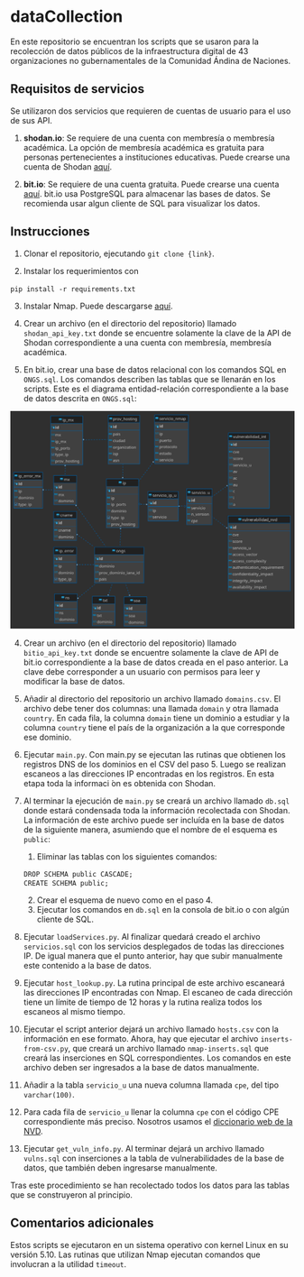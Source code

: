# dataCollection

En este repositorio se encuentran los scripts que se usaron para la recolección de datos públicos de la infraestructura digital de 43 organizaciones no gubernamentales de la Comunidad Ándina de Naciones.

## Requisitos de servicios

Se utilizaron dos servicios que requieren de cuentas de usuario para el uso de sus API.

1. **shodan.io**: Se requiere de una cuenta con membresía o membresía académica. La opción de membresía académica es gratuita para personas pertenecientes a instituciones educativas. Puede crearse una cuenta de Shodan [aquí](https://account.shodan.io/register).

2. **bit.io**: Se requiere de una cuenta gratuita. Puede crearse una cuenta [aquí](https://bit.io/register). bit.io usa PostgreSQL para almacenar las bases de datos. Se recomienda usar algun cliente de SQL para visualizar los datos.

## Instrucciones

1. Clonar el repositorio, ejecutando `git clone {link}`.

2. Instalar los requerimientos con

``pip install -r requirements.txt``

3. Instalar Nmap. Puede descargarse [aquí](https://nmap.org/download).

3. Crear un archivo (en el directorio del repositorio) llamado `shodan_api_key.txt` donde se encuentre solamente la clave de la API de Shodan correspondiente a una cuenta con membresía, membresía académica.

6. En bit.io, crear una base de datos relacional con los comandos SQL en `ONGS.sql`. Los comandos describen las tablas que se llenarán en los scripts. Este es el diagrama entidad-relación correspondiente a la base de datos descrita en `ONGS.sql`:

![Diagrama ER](./ER_Diagram.png)

4. Crear un archivo (en el directorio del repositorio) llamado `bitio_api_key.txt` donde se encuentre solamente la clave de API de bit.io correspondiente a la base de datos creada en el paso anterior. La clave debe corresponder a un usuario con permisos para leer y modificar la base de datos.

5. Añadir al directorio del repositorio un archivo llamado `domains.csv`. El archivo debe tener dos columnas: una llamada `domain` y otra llamada `country`. En cada fila, la columna `domain` tiene un dominio a estudiar y la columna `country` tiene el país de la organización a la que corresponde ese dominio.

6. Ejecutar `main.py`. Con main.py se ejecutan las rutinas
que obtienen los registros DNS de los dominios en el
CSV del paso 5. Luego se realizan escaneos a las
direcciones IP encontradas en los registros. En esta etapa
toda la informaci ́on es obtenida con Shodan.

7. Al terminar la ejecución de `main.py` se creará un archivo llamado `db.sql` donde estará condensada toda la información recolectada con Shodan. La información de este archivo puede ser incluída en la base de datos de la siguiente manera, asumiendo que el nombre de el esquema es `public`:
    1. Eliminar las tablas con los siguientes comandos:

    ```
    DROP SCHEMA public CASCADE;
    CREATE SCHEMA public;
    ```

    2. Crear el esquema de nuevo como en el paso 4.
    3. Ejecutar los comandos en `db.sql` en la consola de bit.io o con algún cliente de SQL.

10. Ejecutar `loadServices.py`. Al finalizar quedará creado el archivo `servicios.sql` con los servicios desplegados de todas las direcciones IP. De igual manera que el punto anterior, hay que subir manualmente este contenido a la base de datos.

9. Ejecutar `host_lookup.py`. La rutina principal de este archivo escaneará las direcciones IP encontradas con Nmap. El escaneo de cada dirección tiene un límite de tiempo de 12 horas y la rutina realiza todos los escaneos al mismo tiempo.

10. Ejecutar el script anterior dejará un archivo llamado `hosts.csv` con la información en ese formato. Ahora, hay que ejecutar el archivo `inserts-from-csv.py`, que creará un archivo llamado `nmap-inserts.sql` que creará las
inserciones en SQL correspondientes. Los comandos en este archivo deben ser ingresados a la base de datos manualmente.

11. Añadir a la tabla `servicio_u` una nueva columna llamada `cpe`, del tipo `varchar(100)`.

12. Para cada fila de `servicio_u` llenar la columna `cpe` con el código CPE correspondiente más preciso. Nosotros usamos el [diccionario web de la NVD](https://nvd.nist.gov/products/cpe/search).

13. Ejecutar `get_vuln_info.py`. Al terminar dejará un archivo llamado `vulns.sql` con inserciones a la tabla de vulnerabilidades de la base de datos, que también deben ingresarse manualmente.

Tras este procedimiento se han recolectado todos los datos para las tablas que se construyeron al principio.


## Comentarios adicionales

Estos scripts se ejecutaron en un sistema operativo con kernel Linux en su versión 5.10. Las rutinas que utilizan Nmap ejecutan comandos que involucran a la utilidad `timeout`.
